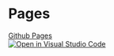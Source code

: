 # Pages
[Github Pages](https://katsuyuki-karasawa.github.io/Pages/)  
[![Open in Visual Studio Code](https://open.vscode.dev/badges/open-in-vscode.svg)](https://open.vscode.dev/Katsuyuki-Karasawa/Pages)
